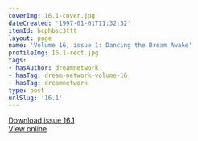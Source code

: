 ```yaml
---
coverImg: 16.1-cover.jpg
dateCreated: '1997-01-01T11:32:52'
itemId: bcphbsc3ttt
layout: page
name: 'Volume 16, issue 1: Dancing the Dream Awake'
profileImg: 16.1-rect.jpg
tags:
- hasAuthor: dreamnetwork
- hasTag: dream-network-volume-16
- hasTag: dreamnetwork
type: post
urlSlug: '16.1'
---
```

<a href="../files/pdfs/Volume_16/16.1-Dream-Network-Vol-16-No-1.pdf" download="">Download issue 16.1</a><br><a href="../files/pdfs/Volume_16/16.1-Dream-Network-Vol-16-No-1.pdf">View online</a>